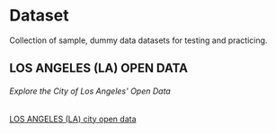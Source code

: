# Dataset

Collection of sample, dummy data datasets for testing and practicing.

## LOS ANGELES (LA) OPEN DATA
###### Explore the City of Los Angeles' Open Data

[LOS ANGELES (LA) city open data](https://data.lacity.org/)

